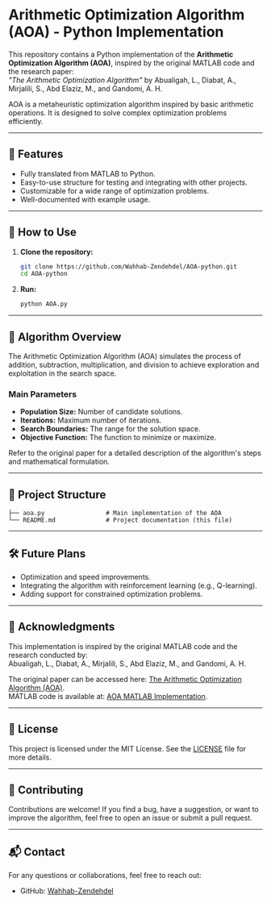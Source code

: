# Arithmetic Optimization Algorithm (AOA) - Python Implementation  

This repository contains a Python implementation of the **Arithmetic Optimization Algorithm (AOA)**, inspired by the original MATLAB code and the research paper:  
*"The Arithmetic Optimization Algorithm"* by Abualigah, L., Diabat, A., Mirjalili, S., Abd Elaziz, M., and Gandomi, A. H.  

AOA is a metaheuristic optimization algorithm inspired by basic arithmetic operations. It is designed to solve complex optimization problems efficiently.  

---

## 🔧 Features  
- Fully translated from MATLAB to Python.  
- Easy-to-use structure for testing and integrating with other projects.  
- Customizable for a wide range of optimization problems.  
- Well-documented with example usage.  

---

## 🚀 How to Use  

1. **Clone the repository:**  
   ```bash
   git clone https://github.com/Wahhab-Zendehdel/AOA-python.git
   cd AOA-python
   ```
2. **Run:**
   ```bash
   python AOA.py
   ```
---

## 📖 Algorithm Overview  

The Arithmetic Optimization Algorithm (AOA) simulates the process of addition, subtraction, multiplication, and division to achieve exploration and exploitation in the search space.  

### Main Parameters  
- **Population Size:** Number of candidate solutions.  
- **Iterations:** Maximum number of iterations.  
- **Search Boundaries:** The range for the solution space.  
- **Objective Function:** The function to minimize or maximize.  

Refer to the original paper for a detailed description of the algorithm's steps and mathematical formulation.  

---

## 📂 Project Structure  

```plaintext
├── aoa.py                 # Main implementation of the AOA  
└── README.md              # Project documentation (this file)  
```
---

## 🛠️ Future Plans  
- Optimization and speed improvements.  
- Integrating the algorithm with reinforcement learning (e.g., Q-learning).  
- Adding support for constrained optimization problems.  

---

## 🙌 Acknowledgments  

This implementation is inspired by the original MATLAB code and the research conducted by:  
Abualigah, L., Diabat, A., Mirjalili, S., Abd Elaziz, M., and Gandomi, A. H.  

The original paper can be accessed here: [The Arithmetic Optimization Algorithm (AOA)](https://seyedalimirjalili.com/aoa).  
MATLAB code is available at: [AOA MATLAB Implementation](https://github.com/laithabualigah/The-Arithmetic-Optimization-Algorithm-AOA).  

---

## 📜 License  

This project is licensed under the MIT License. See the [LICENSE](LICENSE) file for more details.  

---

## 🤝 Contributing  

Contributions are welcome! If you find a bug, have a suggestion, or want to improve the algorithm, feel free to open an issue or submit a pull request.  

---

## 📬 Contact  

For any questions or collaborations, feel free to reach out:  
- GitHub: [Wahhab-Zendehdel](https://github.com/Wahhab-Zendehdel)  
